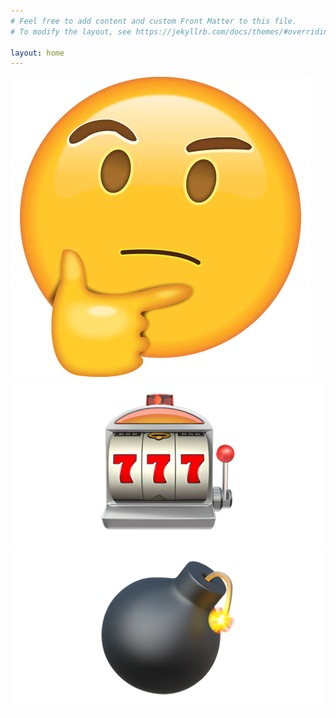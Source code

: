 ```yaml
---
# Feel free to add content and custom Front Matter to this file.
# To modify the layout, see https://jekyllrb.com/docs/themes/#overriding-theme-defaults

layout: home
---
```


![thinking](images/thinking.webp)
![slots](images/slot-machine.webp)
![bomb](images/bomb.webp)